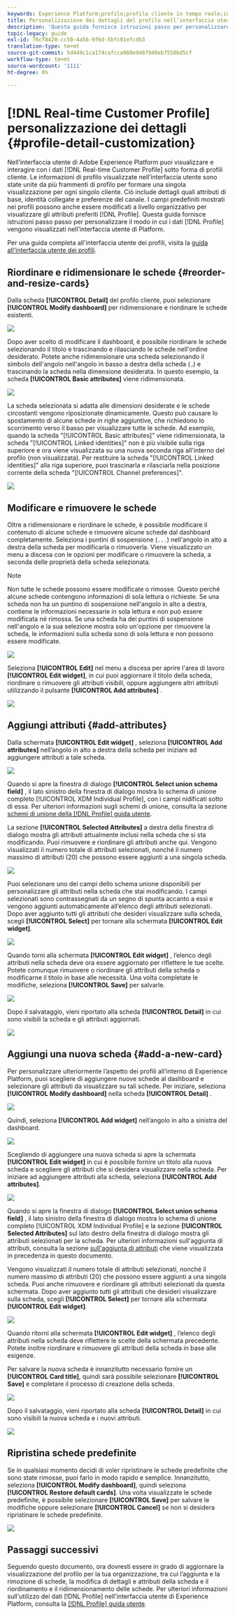 ```yaml
---
keywords: Experience Platform;profilo;profilo cliente in tempo reale;interfaccia utente;interfaccia utente;personalizzazione;dettagli profilo;dettagli
title: Personalizzazione dei dettagli del profilo nell’interfaccia utente
description: 'Questa guida fornisce istruzioni passo per personalizzare il modo in cui i dati del profilo cliente in tempo reale vengono visualizzati nell’interfaccia utente di Adobe Experience Platform. '
topic-legacy: guide
exl-id: 76cf8420-cc50-4a56-9f6d-5bfc01efcdb3
translation-type: tm+mt
source-git-commit: 5d449c1ca174cafcca988e9487940eb7550bd5cf
workflow-type: tm+mt
source-wordcount: '1111'
ht-degree: 0%

---
```


# [!DNL Real-time Customer Profile] personalizzazione dei dettagli  {#profile-detail-customization}

Nell’interfaccia utente di Adobe Experience Platform puoi visualizzare e interagire con i dati [!DNL Real-time Customer Profile] sotto forma di profili cliente. Le informazioni di profilo visualizzate nell’interfaccia utente sono state unite da più frammenti di profilo per formare una singola visualizzazione per ogni singolo cliente. Ciò include dettagli quali attributi di base, identità collegate e preferenze del canale. I campi predefiniti mostrati nei profili possono anche essere modificati a livello organizzativo per visualizzare gli attributi preferiti [!DNL Profile]. Questa guida fornisce istruzioni passo passo per personalizzare il modo in cui i dati [!DNL Profile] vengono visualizzati nell’interfaccia utente di Platform.

Per una guida completa all&#39;interfaccia utente dei profili, visita la [guida all&#39;interfaccia utente dei profili](user-guide.md).

## Riordinare e ridimensionare le schede {#reorder-and-resize-cards}

Dalla scheda **[!UICONTROL Detail]** del profilo cliente, puoi selezionare **[!UICONTROL Modify dashboard]** per ridimensionare e riordinare le schede esistenti.

![](../images/profile-customization/profiles-modify-dashboard.png)

Dopo aver scelto di modificare il dashboard, è possibile riordinare le schede selezionando il titolo e trascinando e rilasciando le schede nell&#39;ordine desiderato. Potete anche ridimensionare una scheda selezionando il simbolo dell&#39;angolo nell&#39;angolo in basso a destra della scheda (`⌟`) e trascinando la scheda nella dimensione desiderata. In questo esempio, la scheda **[!UICONTROL Basic attributes]** viene ridimensionata.

![](../images/profile-customization/profiles-resize-cards.png)

La scheda selezionata si adatta alle dimensioni desiderate e le schede circostanti vengono riposizionate dinamicamente. Questo può causare lo spostamento di alcune schede in righe aggiuntive, che richiedono lo scorrimento verso il basso per visualizzare tutte le schede. Ad esempio, quando la scheda &quot;[!UICONTROL Basic attributes]&quot; viene ridimensionata, la scheda &quot;[!UICONTROL Linked identities]&quot; non è più visibile sulla riga superiore e ora viene visualizzata su una nuova seconda riga all&#39;interno del profilo (non visualizzata). Per restituire la scheda &quot;[!UICONTROL Linked identities]&quot; alla riga superiore, puoi trascinarla e rilasciarla nella posizione corrente della scheda &quot;[!UICONTROL Channel preferences]&quot;.

![](../images/profile-customization/profiles-card-resized.png)

## Modificare e rimuovere le schede

Oltre a ridimensionare e riordinare le schede, è possibile modificare il contenuto di alcune schede e rimuovere alcune schede dal dashboard completamente. Seleziona i puntini di sospensione (`...`) nell&#39;angolo in alto a destra della scheda per modificarla o rimuoverla. Viene visualizzato un menu a discesa con le opzioni per modificare o rimuovere la scheda, a seconda delle proprietà della scheda selezionata.

>[!NOTE]
>
>Non tutte le schede possono essere modificate o rimosse. Questo perché alcune schede contengono informazioni di sola lettura o richieste. Se una scheda non ha un puntino di sospensione nell&#39;angolo in alto a destra, contiene le informazioni necessarie in sola lettura e non può essere modificata né rimossa. Se una scheda ha dei puntini di sospensione nell&#39;angolo e la sua selezione mostra solo un&#39;opzione per rimuovere la scheda, le informazioni sulla scheda sono di sola lettura e non possono essere modificate.

![](../images/profile-customization/profiles-edit-remove-resized.png)

Seleziona **[!UICONTROL Edit]** nel menu a discesa per aprire l&#39;area di lavoro **[!UICONTROL Edit widget]**, in cui puoi aggiornare il titolo della scheda, riordinare o rimuovere gli attributi visibili, oppure aggiungere altri attributi utilizzando il pulsante **[!UICONTROL Add attributes]** .

![](../images/profile-customization/profiles-edit-widget-basic-attributes.png)

## Aggiungi attributi {#add-attributes}

Dalla schermata **[!UICONTROL Edit widget]** , seleziona **[!UICONTROL Add attributes]** nell’angolo in alto a destra della scheda per iniziare ad aggiungere attributi a tale scheda.

![](../images/profile-customization/profiles-edit-widget-basic-add-attributes.png)

Quando si apre la finestra di dialogo **[!UICONTROL Select union schema field]** , il lato sinistro della finestra di dialogo mostra lo schema di unione completo [!UICONTROL XDM Individual Profile], con i campi nidificati sotto di essa. Per ulteriori informazioni sugli schemi di unione, consulta la sezione [schemi di unione della [!DNL Profile] guida utente](user-guide.md#union-schema).

La sezione **[!UICONTROL Selected Attributes]** a destra della finestra di dialogo mostra gli attributi attualmente inclusi nella scheda che si sta modificando. Puoi rimuovere e riordinare gli attributi anche qui. Vengono visualizzati il numero totale di attributi selezionati, nonché il numero massimo di attributi (20) che possono essere aggiunti a una singola scheda.

![](../images/profile-customization/profiles-select-field-before.png)

Puoi selezionare uno dei campi dello schema unione disponibili per personalizzare gli attributi nella scheda che stai modificando. I campi selezionati sono contrassegnati da un segno di spunta accanto a essi e vengono aggiunti automaticamente all’elenco degli attributi selezionati. Dopo aver aggiunto tutti gli attributi che desideri visualizzare sulla scheda, scegli **[!UICONTROL Select]** per tornare alla schermata **[!UICONTROL Edit widget]**.

![](../images/profile-customization/profiles-select-field-after.png)

Quando torni alla schermata **[!UICONTROL Edit widget]** , l’elenco degli attributi nella scheda deve ora essere aggiornato per riflettere le tue scelte. Potete comunque rimuovere o riordinare gli attributi della scheda o modificarne il titolo in base alle necessità. Una volta completate le modifiche, seleziona **[!UICONTROL Save]** per salvarle.

![](../images/profile-customization/profiles-edit-widget-new-attributes.png)

Dopo il salvataggio, vieni riportato alla scheda **[!UICONTROL Detail]** in cui sono visibili la scheda e gli attributi aggiornati.

![](../images/profile-customization/profiles-resized-card-new-attributes.png)

## Aggiungi una nuova scheda {#add-a-new-card}

Per personalizzare ulteriormente l’aspetto dei profili all’interno di Experience Platform, puoi scegliere di aggiungere nuove schede al dashboard e selezionare gli attributi da visualizzare su tali schede. Per iniziare, seleziona **[!UICONTROL Modify dashboard]** nella scheda **[!UICONTROL Detail]** .

![](../images/profile-customization/profiles-modify-dashboard.png)

Quindi, seleziona **[!UICONTROL Add widget]** nell’angolo in alto a sinistra del dashboard.

![](../images/profile-customization/profiles-add-widget.png)

Scegliendo di aggiungere una nuova scheda si apre la schermata **[!UICONTROL Edit widget]** in cui è possibile fornire un titolo alla nuova scheda e scegliere gli attributi che si desidera visualizzare nella scheda. Per iniziare ad aggiungere attributi alla scheda, seleziona **[!UICONTROL Add attributes]**.

![](../images/profile-customization/profiles-edit-new-widget.png)

Quando si apre la finestra di dialogo **[!UICONTROL Select union schema field]** , il lato sinistro della finestra di dialogo mostra lo schema di unione completo [!UICONTROL XDM Individual Profile] e la sezione **[!UICONTROL Selected Attributes]** sul lato destro della finestra di dialogo mostra gli attributi selezionati per la scheda. Per ulteriori informazioni sull&#39;aggiunta di attributi, consulta la sezione [sull&#39;aggiunta di attributi](#add-attributes) che viene visualizzata in precedenza in questo documento.

Vengono visualizzati il numero totale di attributi selezionati, nonché il numero massimo di attributi (20) che possono essere aggiunti a una singola scheda. Puoi anche rimuovere e riordinare gli attributi selezionati da questa schermata. Dopo aver aggiunto tutti gli attributi che desideri visualizzare sulla scheda, scegli **[!UICONTROL Select]** per tornare alla schermata **[!UICONTROL Edit widget]**.

![](../images/profile-customization/profiles-add-fields-new-widget.png)

Quando ritorni alla schermata **[!UICONTROL Edit widget]** , l’elenco degli attributi nella scheda deve riflettere le scelte della schermata precedente. Potete inoltre riordinare e rimuovere gli attributi della scheda in base alle esigenze.

Per salvare la nuova scheda è innanzitutto necessario fornire un **[!UICONTROL Card title]**, quindi sarà possibile selezionare **[!UICONTROL Save]** e completare il processo di creazione della scheda.

![](../images/profile-customization/profiles-edit-new-widget-with-fields.png)

Dopo il salvataggio, vieni riportato alla scheda **[!UICONTROL Detail]** in cui sono visibili la nuova scheda e i nuovi attributi.

![](../images/profile-customization/profiles-detail-new-widget.png)

## Ripristina schede predefinite

Se in qualsiasi momento decidi di voler ripristinare le schede predefinite che sono state rimosse, puoi farlo in modo rapido e semplice. Innanzitutto, seleziona **[!UICONTROL Modify dashboard]**, quindi seleziona **[!UICONTROL Restore default cards]**. Una volta visualizzate le schede predefinite, è possibile selezionare **[!UICONTROL Save]** per salvare le modifiche oppure selezionare **[!UICONTROL Cancel]** se non si desidera ripristinare le schede predefinite.

![](../images/profile-customization/profiles-restore-default.png)

## Passaggi successivi

Seguendo questo documento, ora dovresti essere in grado di aggiornare la visualizzazione del profilo per la tua organizzazione, tra cui l’aggiunta e la rimozione di schede, la modifica di dettagli e attributi della scheda e il riordinamento e il ridimensionamento delle schede. Per ulteriori informazioni sull&#39;utilizzo dei dati [!DNL Profile] nell&#39;interfaccia utente di Experience Platform, consulta la [[!DNL Profile] guida utente](user-guide.md).
